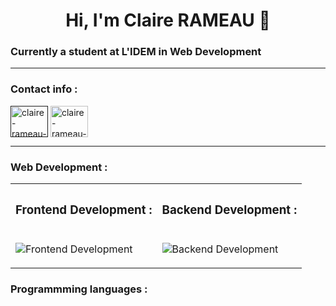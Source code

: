 <body>
	<h1 align="center">Hi, I'm Claire RAMEAU 👋</h1>
	<h3>Currently a student at L'IDEM in Web Development</h3>
	<hr>
	<h3 align="left">Contact info :</h3>
	<p align="left">
		<a href="" target="blank"
		><img
			align="center"
			src="https://skillicons.dev/icons?i=linkedin"
			alt="claire-rameau-linkedin"
			height="50"
			width="60"
		/></a>
		<a href="mailto:rameau.claire.cr@gmail.com" target="blank"
		><img
			align="center"
			src="https://skillicons.dev/icons?i=gmail"
			alt="claire-rameau-email"
			height="50"
			width="60"
		/></a>
	</p>
	<hr>
	<h3>Web Development :</h3>
	<table>
		<tr>
			<th><h3 align="left">Frontend Development :</h3></th>
	                <th><h3 align="left">Backend Development :</h3></th>
		</tr>
		<tr>
			<td>
	                      <p align="left">
	                              <img src="https://skillicons.dev/icons?i=html,css,javascript" alt="Frontend Development"/>
	                      </p>
			</td>
			<td>
	                      <p align="left">
	                              <img src="https://skillicons.dev/icons?i=php" alt="Backend Development"/>
	                      </p>
	              </td>
		</tr>
      </table>   
	<h3>Programmming languages :</h3>
</body>
